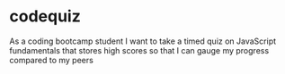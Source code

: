 # codequiz 
As a coding bootcamp student
I want to take a timed quiz on JavaScript fundamentals that stores high scores
so that I can gauge my progress compared to my peers
